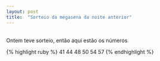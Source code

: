 ```yaml
---
layout: post
title:  "Sorteio da megasena da noite anterior"
---
```

<br />
Ontem teve sorteio, então aqui estão os números <br />

{% highlight ruby %}
41 44 48 50 54 57 
{% endhighlight %}

